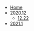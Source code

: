 <!-- docs/_sidebar.md -->

* [Home](/README.md)
* [2020.12](/2020.12/)
  * [12.22](/2020.12/22.md)
* [2021.1](/2021.1/)
